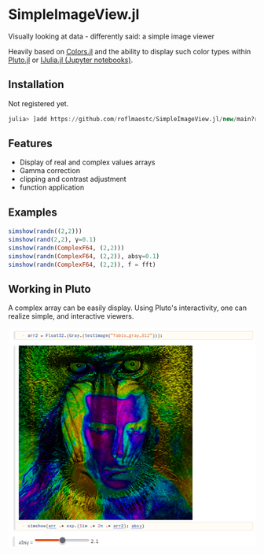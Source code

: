# SimpleImageView.jl
Visually looking at data - differently said: a simple image viewer


Heavily based on [Colors.jl](https://github.com/JuliaGraphics/Colors.jl) and the ability to display such color types 
within [Pluto.jl](https://github.com/fonsp/Pluto.jl/) or [IJulia.jl (Jupyter notebooks)](https://github.com/JuliaLang/IJulia.jl).


## Installation
Not registered yet. 
```julia
julia> ]add https://github.com/roflmaostc/SimpleImageView.jl/new/main?readme=1
```


## Features
* Display of real and complex values arrays
* Gamma correction
* clipping and contrast adjustment
* function application


## Examples
```julia
simshow(randn((2,2)))
simshow(rand(2,2), γ=0.1)
simshow(randn(ComplexF64, (2,2)))
simshow(randn(ComplexF64, (2,2)), absγ=0.1)
simshow(randn(ComplexF64, (2,2)), f = fft)
```


## Working in Pluto
A complex array can be easily display.
Using Pluto's interactivity, one can realize simple, and interactive viewers.

![](docs/assets/complex_arrays_pluto.png)

